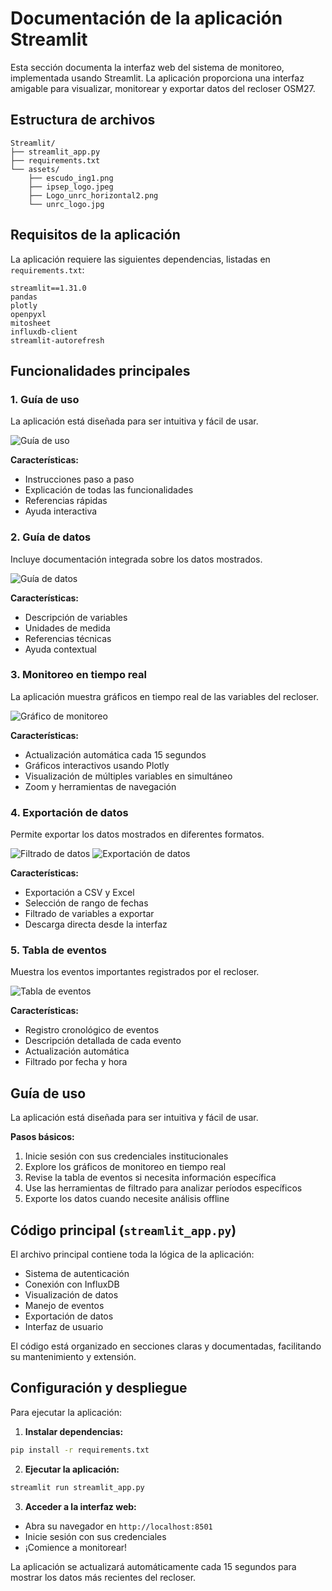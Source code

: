 # Documentación de la aplicación Streamlit

Esta sección documenta la interfaz web del sistema de monitoreo, implementada usando Streamlit. La aplicación proporciona una interfaz amigable para visualizar, monitorear y exportar datos del recloser OSM27.

## Estructura de archivos

```
Streamlit/
├── streamlit_app.py
├── requirements.txt
└── assets/
    ├── escudo_ing1.png
    ├── ipsep_logo.jpeg
    ├── Logo_unrc_horizontal2.png
    └── unrc_logo.jpg
```

## Requisitos de la aplicación

La aplicación requiere las siguientes dependencias, listadas en `requirements.txt`:

```text
streamlit==1.31.0
pandas
plotly
openpyxl
mitosheet
influxdb-client
streamlit-autorefresh
```

## Funcionalidades principales

### 1. Guía de uso

La aplicación está diseñada para ser intuitiva y fácil de usar.

![Guía de uso](guia_de_uso_streamlit.png)

**Características:**
- Instrucciones paso a paso
- Explicación de todas las funcionalidades
- Referencias rápidas
- Ayuda interactiva

### 2. Guía de datos

Incluye documentación integrada sobre los datos mostrados.

![Guía de datos](guia_de_datos_streamlit.png)

**Características:**
- Descripción de variables
- Unidades de medida
- Referencias técnicas
- Ayuda contextual

### 3. Monitoreo en tiempo real

La aplicación muestra gráficos en tiempo real de las variables del recloser.

![Gráfico de monitoreo](Grafico_de_monitoreo_streamlit.png)

**Características:**
- Actualización automática cada 15 segundos
- Gráficos interactivos usando Plotly
- Visualización de múltiples variables en simultáneo
- Zoom y herramientas de navegación

### 4. Exportación de datos

Permite exportar los datos mostrados en diferentes formatos.

![Filtrado de datos](filtro_datos_streamlit.png)
![Exportación de datos](exportacion_datos_streamlit2.png)

**Características:**
- Exportación a CSV y Excel
- Selección de rango de fechas
- Filtrado de variables a exportar
- Descarga directa desde la interfaz

### 5. Tabla de eventos

Muestra los eventos importantes registrados por el recloser.

![Tabla de eventos](Tablas_de_eventos_streamlit.png)

**Características:**
- Registro cronológico de eventos
- Descripción detallada de cada evento
- Actualización automática
- Filtrado por fecha y hora


## Guía de uso

La aplicación está diseñada para ser intuitiva y fácil de usar.


**Pasos básicos:**
1. Inicie sesión con sus credenciales institucionales
2. Explore los gráficos de monitoreo en tiempo real
3. Revise la tabla de eventos si necesita información específica
4. Use las herramientas de filtrado para analizar períodos específicos
5. Exporte los datos cuando necesite análisis offline

## Código principal (`streamlit_app.py`)

El archivo principal contiene toda la lógica de la aplicación:

- Sistema de autenticación
- Conexión con InfluxDB
- Visualización de datos
- Manejo de eventos
- Exportación de datos
- Interfaz de usuario

El código está organizado en secciones claras y documentadas, facilitando su mantenimiento y extensión.

## Configuración y despliegue

Para ejecutar la aplicación:

1. **Instalar dependencias:**
```bash
pip install -r requirements.txt
```

2. **Ejecutar la aplicación:**
```bash
streamlit run streamlit_app.py
```

3. **Acceder a la interfaz web:**
- Abra su navegador en `http://localhost:8501`
- Inicie sesión con sus credenciales
- ¡Comience a monitorear!

La aplicación se actualizará automáticamente cada 15 segundos para mostrar los datos más recientes del recloser.